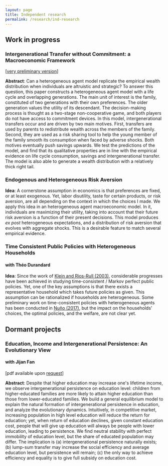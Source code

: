 ```yaml
---
layout: page
title: Independent research
permalink: /research/ind-research
---
```


<h2> Work in progress </h2>
<h3> Intergenerational Transfer without Commitment: a Macroeconomic Framework </h3>

[<a href="/ext-files/pdfs/intergenationalTransferLhuillier2017.pdf" target = "blank">very preliminary version</a>]

**Abstract**: Can a heterogeneous agent model replicate the empirical wealth distribution when individuals are altruistic and strategic? To answer this question, this paper constructs a heterogeneous agent model with a life cycle and overlapping generations. The main unit of interest is the family, constituted of two generations with their own preferences. The older generation values the utility of its descendant. The decision-making process is thought as a two-stage non-cooperative game, and both players do not have access to commitment devices. In this model, intergenerational transfers occur and are driven by two main motives. First, transfers are used by parents to redistribute wealth across the members of the family. Second, they are used as a risk sharing tool to help the young member of the family smooth its consumption when faced by adverse shocks. Both motives eventually push savings upwards. We test the predictions of the model, and find that its qualitative properties are in line with the empirical evidence on life cycle consumption, savings and intergenerational transfer. The model is also able to generate a wealth distribution with a relatively thick right tail.

<h3> Endogenous and Heterogeneous Risk Aversion </h3>

**Idea**: A cornerstone assumption in economics is that preferences are fixed, or at least
exogenous. Yet, labor disutility, taste for certain products, or risk aversion, are all depending on the context in which the choices I made. We apply this idea in an heterogeneous agent macroeconomic model. In it, individuals are maximizing their utility, taking into account that their future risk aversion is a function of their present decisions. This model produces *ex post* heterogeneous expectations, and a distribution of risk aversion that evolves with aggregate shocks. This is a desirable feature to match several empirical evidence.

<h3> Time Consistent Public Policies with Heterogeneous Households </h3>
<h4> with Théo Durandard </h4>

**Idea**: Since the work of <a href="http://onlinelibrary.wiley.com/doi/10.1111/1468-2354.t01-1-00107/abstract" target = "blank"> Klein and Rìos-Rull (2003)</a>, considerable progresses have been achieved in studying time-consistent / Markov perfect public policies. Yet, one of the key assumptions is that there exists a representative household which takes future policies as given. This assumption can be rationalized if households are heterogeneous. Some preliminary work on time-consistent policies with heterogeneous agents has been conducted in <a href="https://b06b5b97-a-62cb3a1a-s-sites.googlegroups.com/site/galonunobarrau/OSPMFG.pdf?attachauth=ANoY7cqMZKGXNdm0CidG0Uxa5oT5tjKkkivHqBKkW2KpL5rs6JrasILBnYXP5ZYhZGSIFg3zQuWaraMgIRe85A-FumhcXJgPTYoBJGTPPWRvXwe8OelsiUkkDnBQ8PLepSZ-XePo5pqBTpWmt_dLaysbM_Enm_CPdAzQCvIwiCrmoKFDbWXsrir5DG0rEbdmg8SrPoBwsrHik1JYbSOdK_vKwPxcu8b-5A%3D%3D&attredirects=0" target = "blank">Nuño (2017)</a>, but the impact on the households' choices, the optimal policies, and the welfare, are not clear yet.

<h2> Dormant projects </h2>

<h3> Education, Income and Intergenerational Persistence: An Evolutionary View </h3>
<h4> with Jijan Fan </h4>

[pdf available upon <a href="mailto:{{ site.email }}">request</a>]

**Abstract**: Despite that higher education may increase one's lifetime income, we observe intergenerational persistence on education level: children from higher-educated families are more likely to attain higher education than those from lower-educated families. We build a general equilibrium model to explain the natural formation of intergenerational persistence in education, and analyze the evolutionary dynamics. Intuitively, in competitive market, increasing population in
high level education will reduce the return for education; yet, when return of education declines,
given constant education cost, people that will give up education will always be people with
lower education, leading to persistence. We find neutral stability with perfect immobility of education level, but the share of educated population may differ. The implication is (a) intergenerational persistence naturally exists; (b) lump-sum transfer may increase the social efficiency and average education level, but persistence will remain; (c) the only way to achieve efficiency and equality is to give full subsidy on education cost.
